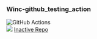 ### Winc-github_testing_action

![GitHub Actions](https://img.shields.io/badge/github%20actions-%232671E5.svg?style=for-the-badge&logo=githubactions&logoColor=white)  
![](https://github.com/hwk246/Winc-github_testing_action/actions/workflows/run-test.yml/badge.svg)
[Inactive Repo](https://github.com/hwk246/Winc) <!-- STATUS_BADGE -->

